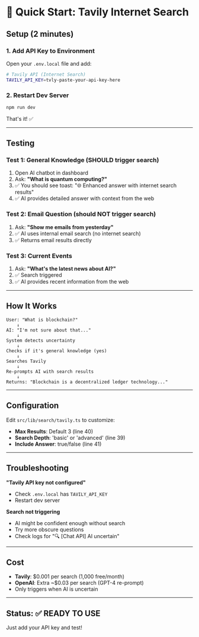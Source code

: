 # 🚀 Quick Start: Tavily Internet Search

## Setup (2 minutes)

### 1. Add API Key to Environment

Open your `.env.local` file and add:

```bash
# Tavily API (Internet Search)
TAVILY_API_KEY=tvly-paste-your-api-key-here
```

### 2. Restart Dev Server

```bash
npm run dev
```

That's it! ✅

---

## Testing

### Test 1: General Knowledge (SHOULD trigger search)

1. Open AI chatbot in dashboard
2. Ask: **"What is quantum computing?"**
3. ✅ You should see toast: "🌐 Enhanced answer with internet search results"
4. ✅ AI provides detailed answer with context from the web

### Test 2: Email Question (should NOT trigger search)

1. Ask: **"Show me emails from yesterday"**
2. ✅ AI uses internal email search (no internet search)
3. ✅ Returns email results directly

### Test 3: Current Events

1. Ask: **"What's the latest news about AI?"**
2. ✅ Search triggered
3. ✅ AI provides recent information from the web

---

## How It Works

```
User: "What is blockchain?"
    ↓
AI: "I'm not sure about that..."
    ↓
System detects uncertainty
    ↓
Checks if it's general knowledge (yes)
    ↓
Searches Tavily
    ↓
Re-prompts AI with search results
    ↓
Returns: "Blockchain is a decentralized ledger technology..."
```

---

## Configuration

Edit `src/lib/search/tavily.ts` to customize:

- **Max Results**: Default 3 (line 40)
- **Search Depth**: 'basic' or 'advanced' (line 39)
- **Include Answer**: true/false (line 41)

---

## Troubleshooting

**"Tavily API key not configured"**

- Check `.env.local` has `TAVILY_API_KEY`
- Restart dev server

**Search not triggering**

- AI might be confident enough without search
- Try more obscure questions
- Check logs for "🔍 [Chat API] AI uncertain"

---

## Cost

- **Tavily**: $0.001 per search (1,000 free/month)
- **OpenAI**: Extra ~$0.03 per search (GPT-4 re-prompt)
- Only triggers when AI is uncertain

---

## Status: ✅ READY TO USE

Just add your API key and test!
